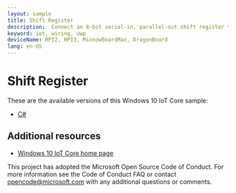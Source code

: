 ```yaml
---
layout: sample
title: Shift Register
description:  Connect an 8-bit serial-in, parallel-out shift register to your device to toggle eight LED's
keyword: iot, wiring, uwp
deviceName: RPI2, RPI3, MinnowBoardMax, DragonBoard
lang: en-US
---
```

# Shift Register

These are the available versions of this Windows 10 IoT Core sample:

*	[C#](./CS/README.md)

## Additional resources
* [Windows 10 IoT Core home page](https://developer.microsoft.com/en-us/windows/iot/)

This project has adopted the Microsoft Open Source Code of Conduct. For more information see the Code of Conduct FAQ or contact <opencode@microsoft.com> with any additional questions or comments.
